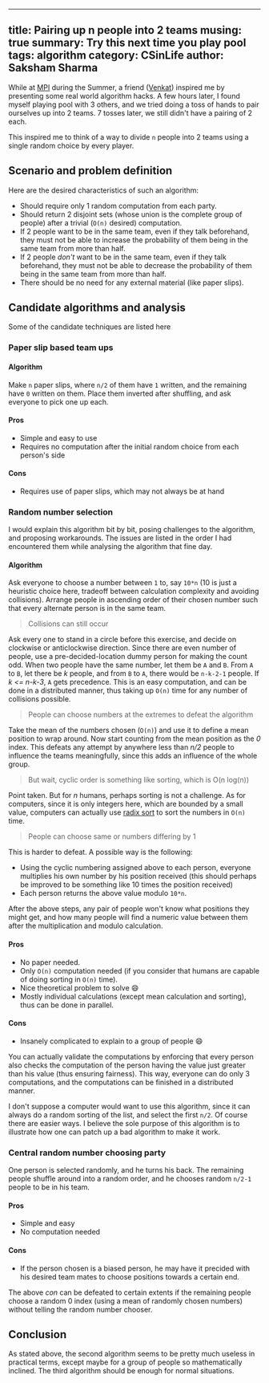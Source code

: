 ------
title: Pairing up n people into 2 teams
musing: true
summary: Try this next time you play pool
tags: algorithm
category: CSinLife
author: Saksham Sharma
------

While at [MPI](www.mpi-sws.org) during the Summer, a friend ([Venkat](https://venkatarun.wordpress.com)) inspired me by presenting some real world algorithm hacks. A few hours later, I found myself playing pool with 3 others, and we tried doing a toss of hands to pair ourselves up into 2 teams. 7 tosses later, we still didn't have a pairing of 2 each.

This inspired me to think of a way to divide `n` people into 2 teams using a single random choice by every player.

## Scenario and problem definition
Here are the desired characteristics of such an algorithm:

* Should require only 1 random computation from each party.
* Should return 2 disjoint sets (whose union is the complete group of people) after a trivial (`O(n)` desired) computation.
* If 2 people want to be in the same team, even if they talk beforehand, they must not be able to increase the probability of them being in the same team from more than half.
* If 2 people *don't* want to be in the same team, even if they talk beforehand, they must not be able to decrease the probability of them being in the same team from more than half.
* There should be no need for any external material (like paper slips).

## Candidate algorithms and analysis
Some of the candidate techniques are listed here

### Paper slip based team ups

#### Algorithm
Make `n` paper slips, where `n/2` of them have `1` written, and the remaining have `0` written on them. Place them inverted after shuffling, and ask everyone to pick one up each.

#### Pros
* Simple and easy to use
* Requires no computation after the initial random choice from each person's side

#### Cons
* Requires use of paper slips, which may not always be at hand

### Random number selection
I would explain this algorithm bit by bit, posing challenges to the algorithm, and proposing workarounds. The issues are listed in the order I had encountered them while analysing the algorithm that fine day.

#### Algorithm
Ask everyone to choose a number between `1` to, say `10*n` (10 is just a heuristic choice here, tradeoff between calculation complexity and avoiding collisions). Arrange people in ascending order of their chosen number such that every alternate person is in the same team.

> Collisions can still occur

Ask every one to stand in a circle before this exercise, and decide on clockwise or anticlockwise direction. Since there are even number of people, use a pre-decided-location dummy person for making the count odd. When two people have the same number, let them be `A` and `B`. From `A` to `B`, let there be *k* people, and from `B` to `A`, there would be `n-k-2-1` people. If *k <= n-k-3*, `A` gets precedence. This is an easy computation, and can be done in a distributed manner, thus taking up `O(n)` time for any number of collisions possible.

> People can choose numbers at the extremes to defeat the algorithm

Take the mean of the numbers chosen (`O(n)`) and use it to define a mean position to wrap around. Now start counting from the mean position as the *0* index. This defeats any attempt by anywhere less than *n/2* people to influence the teams meaningfully, since this adds an influence of the whole group.

> But wait, cyclic order is something like sorting, which is O(n log(n))

Point taken. But for *n* humans, perhaps sorting is not a challenge. As for computers, since it is only integers here, which are bounded by a small value, computers can actually use [radix sort](https://en.wikipedia.org/wiki/Radix_sort) to sort the numbers in `O(n)` time.

> People can choose same or numbers differing by 1

This is harder to defeat. A possible way is the following:

* Using the cyclic numbering assigned above to each person, everyone multiplies his own number by his position received (this should perhaps be improved to be something like 10 times the position received)
* Each person returns the above value modulo `10*n`.

After the above steps, any pair of people won't know what positions they might get, and how many people will find a numeric value between them after the multiplication and modulo calculation.

#### Pros
* No paper needed.
* Only `O(n)` computation needed (if you consider that humans are capable of doing sorting in `O(n)` time).
* Nice theoretical problem to solve :smile:
* Mostly individual calculations (except mean calculation and sorting), thus can be done in parallel.

#### Cons
* Insanely complicated to explain to a group of people :smile:

You can actually validate the computations by enforcing that every person also checks the computation of the person having the value just greater than his value (thus ensuring fairness). This way, everyone can do only 3 computations, and the computations can be finished in a distributed manner.

I don't suppose a computer would want to use this algorithm, since it can always do a random sorting of the list, and select the first `n/2`. Of course there are easier ways. I believe the sole purpose of this algorithm is to illustrate how one can patch up a bad algorithm to make it work.


### Central random number choosing party
One person is selected randomly, and he turns his back. The remaining people shuffle around into a random order, and he chooses random `n/2-1` people to be in his team.

#### Pros
* Simple and easy
* No computation needed

#### Cons
* If the person chosen is a biased person, he may have it precided with his desired team mates to choose positions towards a certain end.

The above *con* can be defeated to certain extents if the remaining people choose a random 0 index (using a mean of randomly chosen numbers) without telling the random number chooser.

## Conclusion
As stated above, the second algorithm seems to be pretty much useless in practical terms, except maybe for a group of people so mathematically inclined. The third algorithm should be enough for normal situations.
